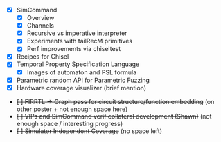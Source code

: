 - [x] SimCommand
    - [x] Overview
    - [x] Channels
    - [x] Recursive vs imperative interpreter
    - [x] Experiments with tailRecM primitives
    - [x] Perf improvements via chiseltest
- [x] Recipes for Chisel
- [x] Temporal Property Specification Language
    - [x] Images of automaton and PSL formula
- [x] Parametric random API for Parametric Fuzzing
- [x] Hardware coverage visualizer (brief mention)
- ~~[ ] FIRRTL -> Graph pass for circuit structure/function embedding~~ (on other poster + not enough space here)
- ~~[ ] VIPs and SimCommand verif collateral development (Shawn)~~ (not enough space / interesting progress)
- ~~[ ] Simulator Independent Coverage~~ (no space left)
